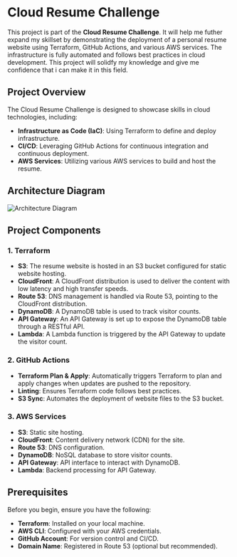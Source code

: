 # Cloud Resume Challenge

This project is part of the **Cloud Resume Challenge**. It will help me futher expand my skillset by demonstrating the deployment of a personal resume website using Terraform, GitHub Actions, and various AWS services. The infrastructure is fully automated and follows best practices in cloud development. This project will solidfy my knowledge and give me confidence that i can make it in this field.

## Project Overview

The Cloud Resume Challenge is designed to showcase skills in cloud technologies, including:

- **Infrastructure as Code (IaC)**: Using Terraform to define and deploy infrastructure.
- **CI/CD**: Leveraging GitHub Actions for continuous integration and continuous deployment.
- **AWS Services**: Utilizing various AWS services to build and host the resume.

## Architecture Diagram

![Architecture Diagram](./architecture-diagram.png)

## Project Components

### 1. **Terraform**
   - **S3**: The resume website is hosted in an S3 bucket configured for static website hosting.
   - **CloudFront**: A CloudFront distribution is used to deliver the content with low latency and high transfer speeds.
   - **Route 53**: DNS management is handled via Route 53, pointing to the CloudFront distribution.
   - **DynamoDB**: A DynamoDB table is used to track visitor counts.
   - **API Gateway**: An API Gateway is set up to expose the DynamoDB table through a RESTful API.
   - **Lambda**: A Lambda function is triggered by the API Gateway to update the visitor count.

### 2. **GitHub Actions**
   - **Terraform Plan & Apply**: Automatically triggers Terraform to plan and apply changes when updates are pushed to the repository.
   - **Linting**: Ensures Terraform code follows best practices.
   - **S3 Sync**: Automates the deployment of website files to the S3 bucket.

### 3. **AWS Services**
   - **S3**: Static site hosting.
   - **CloudFront**: Content delivery network (CDN) for the site.
   - **Route 53**: DNS configuration.
   - **DynamoDB**: NoSQL database to store visitor counts.
   - **API Gateway**: API interface to interact with DynamoDB.
   - **Lambda**: Backend processing for API Gateway.

## Prerequisites

Before you begin, ensure you have the following:

- **Terraform**: Installed on your local machine.
- **AWS CLI**: Configured with your AWS credentials.
- **GitHub Account**: For version control and CI/CD.
- **Domain Name**: Registered in Route 53 (optional but recommended).

